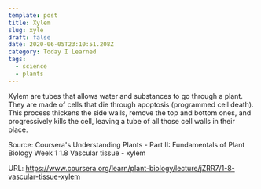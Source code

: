 ```yaml
---
template: post
title: Xylem
slug: xyle
draft: false
date: 2020-06-05T23:10:51.208Z
category: Today I Learned
tags:
  - science
  - plants
---
```


Xylem are tubes that allows water and substances to go through a plant. They are made of cells that die through apoptosis (programmed cell death). This process thickens the side walls, remove the top and bottom ones, and progressively kills the cell, leaving a tube of all those cell walls in their place.

Source: Coursera's Understanding Plants - Part II: Fundamentals of Plant Biology Week 1
1.8 Vascular tissue - xylem

URL: <https://www.coursera.org/learn/plant-biology/lecture/jZRR7/1-8-vascular-tissue-xylem>
